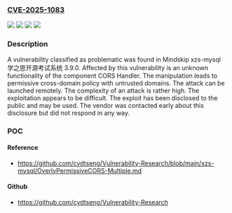 ### [CVE-2025-1083](https://cve.mitre.org/cgi-bin/cvename.cgi?name=CVE-2025-1083)
![](https://img.shields.io/static/v1?label=Product&message=xzs-mysql%20%E5%AD%A6%E4%B9%8B%E6%80%9D%E5%BC%80%E6%BA%90%E8%80%83%E8%AF%95%E7%B3%BB%E7%BB%9F&color=blue)
![](https://img.shields.io/static/v1?label=Version&message=%3D%203.9.0%20&color=brighgreen)
![](https://img.shields.io/static/v1?label=Vulnerability&message=Origin%20Validation%20Error&color=brighgreen)
![](https://img.shields.io/static/v1?label=Vulnerability&message=Permissive%20Cross-domain%20Policy%20with%20Untrusted%20Domains&color=brighgreen)

### Description

A vulnerability classified as problematic was found in Mindskip xzs-mysql 学之思开源考试系统 3.9.0. Affected by this vulnerability is an unknown functionality of the component CORS Handler. The manipulation leads to permissive cross-domain policy with untrusted domains. The attack can be launched remotely. The complexity of an attack is rather high. The exploitation appears to be difficult. The exploit has been disclosed to the public and may be used. The vendor was contacted early about this disclosure but did not respond in any way.

### POC

#### Reference
- https://github.com/cydtseng/Vulnerability-Research/blob/main/xzs-mysql/OverlyPermissiveCORS-Multiple.md

#### Github
- https://github.com/cydtseng/Vulnerability-Research

